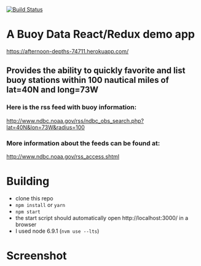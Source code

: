 [![Build Status](https://travis-ci.org/laduke/automatic-chainsaw.svg?branch=master)](https://travis-ci.org/laduke/automatic-chainsaw)

# A Buoy Data React/Redux demo app
https://afternoon-depths-74711.herokuapp.com/

## Provides the ability to quickly favorite and list buoy stations within 100 nautical miles of lat=40N and long=73W

### Here is the rss feed with buoy information:
http://www.ndbc.noaa.gov/rss/ndbc_obs_search.php?lat=40N&lon=73W&radius=100

### More information about the feeds can be found at:
http://www.ndbc.noaa.gov/rss_access.shtml

# Building

- clone this repo
- `npm install` or `yarn`
- `npm start`
- the start script should automatically open http://localhost:3000/ in a browser
- I used node 6.9.1 (`nvm use --lts`)

# Screenshot
 
